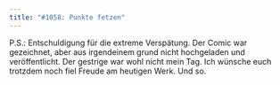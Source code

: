```yaml
---
title: "#1058: Punkte fetzen"
---
```


P.S.: 
Entschuldigung für die extreme Verspätung. Der Comic war gezeichnet, aber aus irgendeinem grund nicht hochgeladen und veröffentlicht. Der gestrige war wohl nicht mein Tag.
Ich wünsche euch trotzdem noch fiel Freude am heutigen Werk.
Und so.
